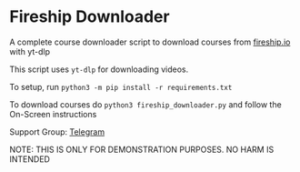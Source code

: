 # Fireship Downloader
A complete course downloader script to download courses from [fireship.io](https://fireship.io) with yt-dlp

This script uses `yt-dlp` for downloading videos.

To setup, run `python3 -m pip install -r requirements.txt`

To download courses do `python3 fireship_downloader.py` and follow the On-Screen instructions 
 
Support Group: [Telegram](https://telegram.dog/fossaf)


NOTE: THIS IS ONLY FOR DEMONSTRATION PURPOSES. NO HARM IS INTENDED
